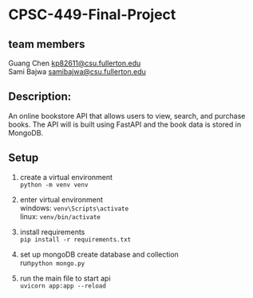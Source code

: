 # CPSC-449-Final-Project

## team members

Guang Chen kp82611@csu.fullerton.edu  
Sami Bajwa samibajwa@csu.fullerton.edu

## Description:

An online bookstore API that allows users to view, search, and purchase books. The API will is built using FastAPI and the book data is stored in MongoDB.

## Setup

1. create a virtual environment  
   `python -m venv venv`

2. enter virtual environment  
   windows: `venv\Scripts\activate`  
   linux: `venv/bin/activate`

3. install requirements  
   `pip install -r requirements.txt`

4. set up mongoDB create database and collection  
   run`python mongo.py`
5. run the main file to start api  
   `uvicorn app:app --reload`
